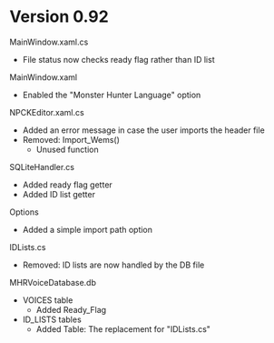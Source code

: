 # Version 0.92
MainWindow.xaml.cs
- File status now checks ready flag rather than ID list

MainWindow.xaml
- Enabled the "Monster Hunter Language" option

NPCKEditor.xaml.cs
- Added an error message in case the user imports the header file
- Removed: Import_Wems()
	- Unused function

SQLiteHandler.cs
- Added ready flag getter
- Added ID list getter

Options
- Added a simple import path option

IDLists.cs
- Removed: ID lists are now handled by the DB file

MHRVoiceDatabase.db
- VOICES table
	- Added Ready_Flag
- ID_LISTS tables
	- Added Table: The replacement for "IDLists.cs"
